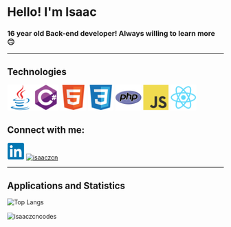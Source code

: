 # Hello! I'm Isaac
### 16 year old Back-end developer! Always willing to learn more 🙃

---

## Technologies

<img src="https://raw.githubusercontent.com/devicons/devicon/master/icons/java/java-original.svg" alt="Java" width="60" height="60"><img src="https://raw.githubusercontent.com/devicons/devicon/master/icons/csharp/csharp-original.svg" alt="C#" width="60" height="60">
<img src="https://raw.githubusercontent.com/devicons/devicon/master/icons/html5/html5-original.svg" alt="HTML5" width="60" height="60"> 
<img src="https://raw.githubusercontent.com/devicons/devicon/master/icons/css3/css3-original.svg" alt="CSS3" width="60" height="60">
<img src="https://raw.githubusercontent.com/devicons/devicon/master/icons/php/php-original.svg" alt="Php" width="60" height="60">
<img src="https://raw.githubusercontent.com/devicons/devicon/master/icons/javascript/javascript-original.svg" alt="JavaScript" width="60" height="60">
<img src="https://raw.githubusercontent.com/devicons/devicon/master/icons/react/react-original.svg" alt="React" width="60" height="60">
<!-- <img src="https://raw.githubusercontent.com/devicons/devicon/master/icons/mysql/mysql-original.svg" alt="MySQL" width="60" height="60"> -->

## Connect with me:

<a href="https://www.linkedin.com/in/isaac-josé-ferreira-da-silva-882857359/" target="_blank"><img src="https://raw.githubusercontent.com/devicons/devicon/master/icons/linkedin/linkedin-original.svg" alt="LinkedIn" width="40" height="40"></a>
<a href="https://instagram.com//isaaczcn/" target="blank"><img src="https://raw.githubusercontent.com/rahuldkjain/github-profile-readme-generator/master/src/images/icons/Social/instagram.svg" alt="isaaczcn" width="50" height="40"/></a>

---
## Applications and Statistics

<p>
  
  ![Top Langs](https://github-readme-stats.vercel.app/api/top-langs/?username=isaaczcncodes&layout=compact&theme=dark)
  
  <img align="center" src="https://github-readme-stats.vercel.app/api?username=isaaczcncodes&show_icons=true&locale=en&theme=dark" alt="isaaczcncodes"/>
</p>

<br><br>


